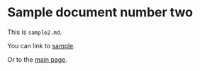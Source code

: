 # Sample document number two

This is `sample2.md`.

You can link to [sample](sample).

Or to the [main page](/).
